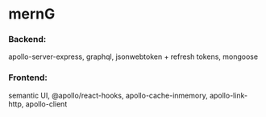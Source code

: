 # mernG
### Backend: 
apollo-server-express, graphql, jsonwebtoken + refresh tokens, mongoose
### Frontend: 
semantic UI, @apollo/react-hooks, apollo-cache-inmemory, apollo-link-http, apollo-client

